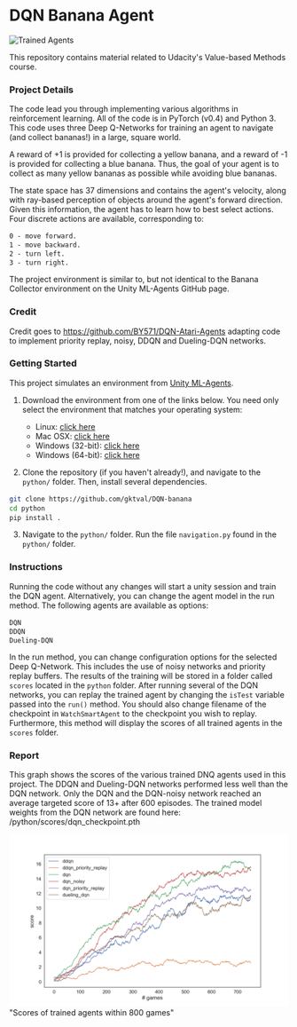 [//]: # (Image References)

[image1]: https://video.udacity-data.com/topher/2018/June/5b1ab4b0_banana/banana.gif "Banana Environment"

# DQN Banana Agent

![Trained Agents][image1]

This repository contains material related to Udacity's Value-based Methods course.

### Project Details

The code lead you through implementing various algorithms in reinforcement learning.  All of the code is in PyTorch (v0.4) and Python 3.
This code uses three Deep Q-Networks for training an agent to navigate (and collect bananas!) in a large, square world.

A reward of +1 is provided for collecting a yellow banana, and a reward of -1 is provided for collecting a blue banana. Thus, the goal of your agent is to collect as many yellow bananas as possible while avoiding blue bananas.

The state space has 37 dimensions and contains the agent's velocity, along with ray-based perception of objects around the agent's forward direction. Given this information, the agent has to learn how to best select actions. Four discrete actions are available, corresponding to:

    0 - move forward.
    1 - move backward.
    2 - turn left.
    3 - turn right.

The project environment is similar to, but not identical to the Banana Collector environment on the Unity ML-Agents GitHub page. 

### Credit

Credit goes to https://github.com/BY571/DQN-Atari-Agents adapting code to implement priority replay, noisy, DDQN and Dueling-DQN networks.

### Getting Started

This project simulates an environment from [Unity ML-Agents](https://github.com/Unity-Technologies/ml-agents).

1.    Download the environment from one of the links below. You need only select the environment that matches your operating system:
        - Linux: [click here](https://s3-us-west-1.amazonaws.com/udacity-drlnd/P1/Banana/VisualBanana_Linux.zip)
		- Mac OSX: [click here](https://s3-us-west-1.amazonaws.com/udacity-drlnd/P1/Banana/VisualBanana.app.zip)
		- Windows (32-bit): [click here](https://s3-us-west-1.amazonaws.com/udacity-drlnd/P1/Banana/VisualBanana_Windows_x86.zip)
		- Windows (64-bit): [click here](https://s3-us-west-1.amazonaws.com/udacity-drlnd/P1/Banana/VisualBanana_Windows_x86_64.zip)

2. Clone the repository (if you haven't already!), and navigate to the `python/` folder.  Then, install several dependencies.
```bash
git clone https://github.com/gktval/DQN-banana
cd python
pip install .
```

3. Navigate to the `python/` folder. Run the file `navigation.py` found in the `python/` folder.

### Instructions

Running the code without any changes will start a unity session and train the DQN agent. Alternatively, you can change the agent model in the run method. The following agents are available as options:

	DQN
	DDQN
	Dueling-DQN

In the run method, you can change configuration options for the selected Deep Q-Network. This includes the use of noisy networks and priority replay buffers. The results of the training will be stored in a folder called `scores` located in the `python` folder. After running several of the DQN networks, you can replay the trained agent by changing the `isTest` variable passed into the `run()` method. You should also change filename of the checkpoint in `WatchSmartAgent` to the checkpoint you wish to replay. Furthermore, this method will display the scores of all trained agents in the `scores` folder.

### Report
This graph shows the scores of the various trained DNQ agents used in this project. The DDQN and Dueling-DQN networks performed less well than the DQN network. Only the DQN and the DQN-noisy network reached an average targeted score of 13+ after 600 episodes. 
The trained model weights from the DQN network are found here: /python/scores/dqn_checkpoint.pth

![Pong](Summary%20Results.png)"Scores of trained agents within 800 games"


